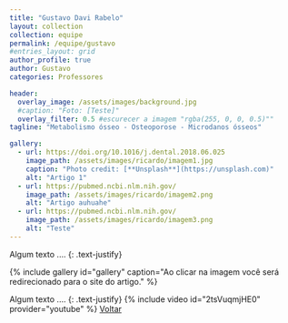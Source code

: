 ```yaml
---
title: "Gustavo Davi Rabelo"
layout: collection
collection: equipe
permalink: /equipe/gustavo
#entries_layout: grid
author_profile: true
author: Gustavo
categories: Professores

header:
  overlay_image: /assets/images/background.jpg
  #caption: "Foto: [Teste]"
  overlay_filter: 0.5 #escurecer a imagem "rgba(255, 0, 0, 0.5)""
tagline: "Metabolismo ósseo - Osteoporose - Microdanos ósseos"

gallery:
  - url: https://doi.org/10.1016/j.dental.2018.06.025
    image_path: /assets/images/ricardo/imagem1.jpg
    caption: "Photo credit: [**Unsplash**](https://unsplash.com)"
    alt: "Artigo 1"
  - url: https://pubmed.ncbi.nlm.nih.gov/
    image_path: /assets/images/ricardo/imagem2.png
    alt: "Artigo auhuahe"
  - url: https://pubmed.ncbi.nlm.nih.gov/
    image_path: /assets/images/ricardo/imagem3.png
    alt: "Teste"
---
```

Algum texto ....
{: .text-justify}

{% include gallery id="gallery" caption="Ao clicar na imagem você será redirecionado para o site do artigo." %}

Algum texto ....
{: .text-justify}
{% include video id="2tsVuqmjHE0" provider="youtube" %}
<a href="/equipe" class="btn btn--danger">Voltar</a>
